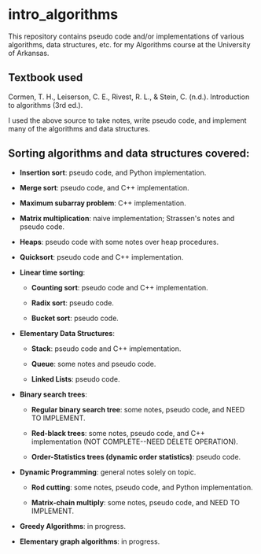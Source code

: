 # intro_algorithms

This repository contains pseudo code and/or implementations of various algorithms, data structures, etc. for my Algorithms course at the University of Arkansas.

## Textbook used
Cormen, T. H., Leiserson, C. E., Rivest, R. L., & Stein, C. (n.d.). Introduction to algorithms (3rd ed.).

I used the above source to take notes, write pseudo code, and implement many of the algorithms and data structures.

## Sorting algorithms and data structures covered:
* __Insertion sort__: pseudo code, and Python implementation.

* __Merge sort__: pseudo code, and C++ implementation.

* __Maximum subarray problem__: C++ implementation.

* __Matrix multiplication__: naive implementation; Strassen's notes and pseudo code.

* __Heaps__: pseudo code with some notes over heap procedures.

* __Quicksort__: pseudo code and C++ implementation.

* __Linear time sorting__:
  * __Counting sort__: pseudo code and C++ implementation.
  
  * __Radix sort__: pseudo code.
  
  * __Bucket sort__: pseudo code.

* __Elementary Data Structures__:
  * __Stack__: pseudo code and C++ implementation.
  
  * __Queue__: some notes and pseudo code.
  
  * __Linked Lists__: pseudo code.

* __Binary search trees__:
  * __Regular binary search tree__: some notes, pseudo code, and NEED TO IMPLEMENT.
  
  * __Red-black trees__: some notes, pseudo code, and C++ implementation (NOT COMPLETE--NEED DELETE OPERATION).
  
  * __Order-Statistics trees (dynamic order statistics)__: pseudo code.

* __Dynamic Programming__: general notes solely on topic.
  
  * __Rod cutting__: some notes, pseudo code, and Python implementation.
  
  * __Matrix-chain multiply__: some notes, pseudo code, and NEED TO IMPLEMENT.

* __Greedy Algorithms__: in progress.

* __Elementary graph algorithms__: in progress.
